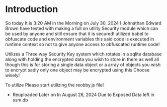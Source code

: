 # Introduction
So today It is 3:20 AM in the Morning on July 30, 2024 I Johnathan Edward Brown have tested with making a full on utility Security module which can be used by anyone and still ensure that it is secured! utilized babel to obfuscate code and environment variables this said code is executed in runtime context so not to give anyone access to obfuscated runtime code!

Utilizes a Three way Security Key system which rotates in a sqlite database along with holding the encrypted data you wish to store in there as well all though this is for storing a single data object or a array of objects you wish to encrypt sadly only one object may be encrypted using this Choose wisely!


To utilize Please start utilizing the reobby.js file!
- Reuploaded Later on In August 26, 2024 Due to Exposed Data left in ssm.db
